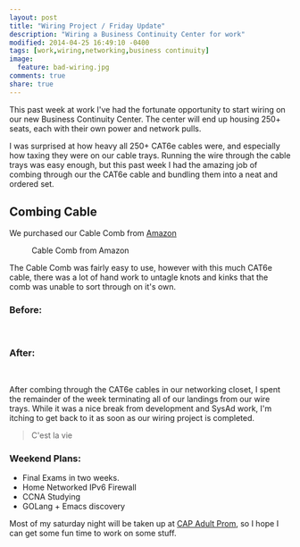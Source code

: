 ```yaml
---
layout: post
title: "Wiring Project / Friday Update"
description: "Wiring a Business Continuity Center for work"
modified: 2014-04-25 16:49:10 -0400
tags: [work,wiring,networking,business continuity]
image:
  feature: bad-wiring.jpg
comments: true
share: true
---
```


This past week at work I've had the fortunate opportunity to start wiring on our new
Business Continuity Center. The center will end up housing 250+ seats, each with their own
power and network pulls. 

I was surprised at how heavy all 250+ CAT6e cables were, and especially how taxing they
were on our cable trays. Running the wire through the cable trays was easy enough, but
this past week I had the amazing job of combing through our the CAT6e cable and bundling
them into a neat and ordered set. 

## Combing Cable
We purchased our Cable Comb from
[Amazon](http://www.amazon.com/Panduit-CBOT24K-Organizing-Fastener-Inserts/dp/B00429P1OU/ref=sr_1_1?ie=UTF8&qid=1398484241&sr=8-1&keywords=panduit+cable+comb)
<figure>
	<img src="/images/cable_comb.jpg" alt="">
	<figcaption>Cable Comb from Amazon</figcaption>
</figure>
The Cable Comb was fairly easy to use, however with this much CAT6e cable, there was a lot
of hand work to untagle knots and kinks that the comb was unable to sort through on it's
own. 

### Before:

<figure class="third">
	<img src="/images/wire_hang.jpg" alt="">
	<img src="/images/wire_floor.jpg" alt="">
	<img src="/images/wire_floor2.jpg" alt="">
</figure>

### After:

<figure class="half">
	<img src="/images/wire_bundle.jpg" alt="">
	<img src="/images/floor_bundle.jpg" alt="">
</figure>

After combing through the CAT6e cables in our networking closet, I spent the remainder of
the week terminating all of our landings from our wire trays. While it was a nice break
from development and SysAd work, I'm itching to get back to it as soon as our wiring
project is completed. 

> C'est la vie 

### Weekend Plans: 

* Final Exams in two weeks. 
* Home Networked IPv6 Firewall 
* CCNA Studying
* GOLang + Emacs discovery

Most of my saturday night will be taken up at [CAP Adult Prom](http://capadultprom.com),
so I hope I can get some fun time to work on some stuff.
